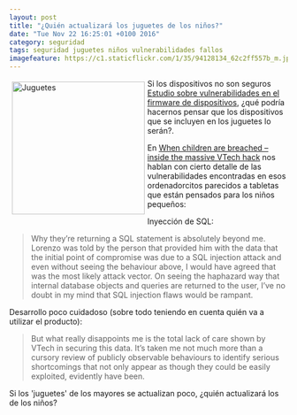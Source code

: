 ```yaml
---
layout: post
title: "¿Quién actualizará los juguetes de los niños?"
date: "Tue Nov 22 16:25:01 +0100 2016"
category: seguridad
tags: seguridad juguetes niños vulnerabilidades fallos 
imagefeature: https://c1.staticflickr.com/1/35/94128134_62c2ff557b_m.jpg
---
```





<a href="https://www.flickr.com/photos/fernand0/94128134" title="Juguetes"><img src="https://c1.staticflickr.com/1/35/94128134_62c2ff557b_m.jpg" width="240"  alt="Juguetes" style="float:left; margin:5px"></a>
Si los dispositivos no son seguros [Estudio sobre vulnerabilidades en el firmware de dispositivos](http://fernand0.github.io/Dispositivos-Integrados-Y-Vulnerabilidades/), ¿qué podría hacernos pensar que los dispositivos que se incluyen en los juguetes lo serán?. 

En [When children are breached – inside the massive VTech hack](https://www.troyhunt.com/when-children-are-breached-inside/) nos hablan con cierto detalle de las vulnerabilidades encontradas en esos ordenadorcitos parecidos a tabletas que están pensados para los niños pequeños:

Inyección de SQL:

> Why they’re returning a SQL statement is absolutely beyond me. Lorenzo was told by the person that provided him with the data that the initial point of compromise was due to a SQL injection attack and even without seeing the behaviour above, I would have agreed that was the most likely attack vector. On seeing the haphazard way that internal database objects and queries are returned to the user, I’ve no doubt in my mind that SQL injection flaws would be rampant. 

Desarrollo poco cuidadoso (sobre todo teniendo en cuenta quién va a utilizar el producto):

> But what really disappoints me is the total lack of care shown by VTech in securing this data. It’s taken me not much more than a cursory review of publicly observable behaviours to identify serious shortcomings that not only appear as though they could be easily exploited, evidently have been.

Si los 'juguetes' de los mayores se actualizan poco, ¿quién actualizará los de los niños? 
